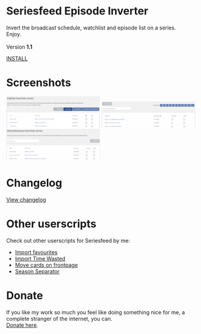 # Seriesfeed Episode Inverter
Invert the broadcast schedule, watchlist and episode list on a series.
<BR/>
Enjoy.
<BR/><BR/>
Version <strong>1.1</strong>

<A HREF="https://github.com/TomONeill/seriesfeed-episode-inverter/raw/master/seriesfeed-episode-inverter-latest.user.js">INSTALL</A>

# Screenshots
<img src="https://raw.githubusercontent.com/TomONeill/seriesfeed-episode-inverter/master/screenshots/watchlist.png"  width="250px" />
<img src="https://raw.githubusercontent.com/TomONeill/seriesfeed-episode-inverter/master/screenshots/episodes.png" width="250px" />
<img src="https://raw.githubusercontent.com/TomONeill/seriesfeed-episode-inverter/master/screenshots/series_schedule.png" width="250px" />

# Changelog
<A HREF="https://raw.githubusercontent.com/TomONeill/seriesfeed-episode-inverter/master/changelog.txt">View changelog</A>

# Other userscripts
Check out other userscripts for Seriesfeed by me:<BR/>
<ul>
    <li><A HREF="https://github.com/TomONeill/Seriesfeed-Importer">Import favourites</A></li>
    <li><A HREF="https://github.com/TomONeill/Seriesfeed-Import-Time-Wasted">Import Time Wasted</A></li>
    <li><A HREF="https://github.com/TomONeill/Seriesfeed-Move">Move cards on frontpage</A></li>
    <li><A HREF="https://github.com/TomONeill/Seriesfeed-Season-Separator">Season Separator</A></li>
</ul>

# Donate
If you like my work so much you feel like doing something nice for me, a complete stranger of the internet, you can.<BR />
<A HREF="https://www.paypal.me/TomONeill">Donate here</A>.
